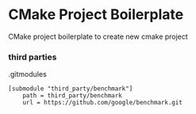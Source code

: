 CMake Project Boilerplate
=========================
CMake project boilerplate to create new cmake project


### third parties

.gitmodules

```
[submodule "third_party/benchmark"]
	path = third_party/benchmark
	url = https://github.com/google/benchmark.git
```